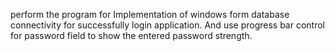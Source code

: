 perform the program for Implementation of windows form database connectivity for successfully login application. And use progress bar control for password field to show the entered password strength.